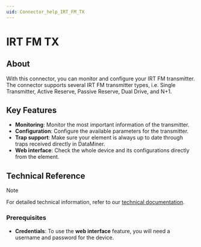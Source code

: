 ```yaml
---
uid: Connector_help_IRT_FM_TX
---
```


# IRT FM TX

## About

With this connector, you can monitor and configure your IRT FM transmitter. The connector supports several IRT FM transmitter types, i.e. Single Transmitter, Active Reserve, Passive Reserve, Dual Drive, and N+1.

## Key Features

- **Monitoring**: Monitor the most important information of the transmitter.
- **Configuration**: Configure the available parameters for the transmitter.
- **Trap support**: Make sure your element is always up to date through traps received directly in DataMiner.
- **Web interface**: Check the whole device and its configurations directly from the element.

## Technical Reference

> [!NOTE]
> For detailed technical information, refer to our [technical documentation](xref:Connector_help_IRT_FM_TX_Technical).

### Prerequisites

- **Credentials**: To use the **web interface** feature, you will need a username and password for the device.
